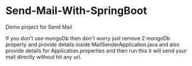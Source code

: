 # Send-Mail-With-SpringBoot
Demo project for Send Mail

If you don't use mongoDb then don't worry just remove 2 mongoDb property and provide details inside MailSenderApplication.java and also provide details for Application.properties and then run this it will send your mail directly without hit any url.
